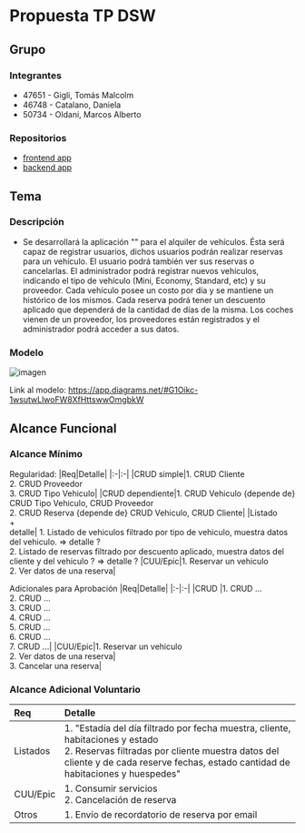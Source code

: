 # Propuesta TP DSW

## Grupo
### Integrantes
* 47651 - Gigli, Tomás Malcolm
* 46748 - Catalano, Daniela
* 50734 - Oldani, Marcos Alberto

### Repositorios
* [frontend app](...)
* [backend app](...)

## Tema
### Descripción
* Se desarrollará la aplicación "" para el alquiler de vehículos. Ésta será capaz de registrar usuarios, dichos usuarios podrán realizar reservas para un vehículo. El usuario podrá también ver sus reservas o cancelarlas. El administrador podrá registrar nuevos vehículos, indicando el tipo de vehículo (Mini, Economy, Standard, etc) y su proveedor. Cada vehículo posee un costo por día y se mantiene un histórico de los mismos. Cada reserva podrá tener un descuento aplicado que dependerá de la cantidad de días de la misma. Los coches vienen de un proveedor, los proveedores están registrados y el administrador podrá acceder a sus datos.

### Modelo
![imagen](https://github.com/tomiingm/tp/assets/139399407/62c33f27-fae1-4f89-807c-31d9af86937d)

Link al modelo: https://app.diagrams.net/#G1Oikc-1wsutwLlwoFW8XfHttswwOmgbkW

## Alcance Funcional 

### Alcance Mínimo


Regularidad:
|Req|Detalle|
|:-|:-|
|CRUD simple|1. CRUD Cliente<br>2. CRUD Proveedor<br>3. CRUD Tipo Vehiculo|
|CRUD dependiente|1. CRUD Vehiculo {depende de} CRUD Tipo Vehiculo, CRUD Proveedor<br>2. CRUD Reserva {depende de} CRUD Vehiculo, CRUD Cliente|
|Listado<br>+<br>detalle| 1. Listado de vehiculos filtrado por tipo de vehiculo, muestra datos del vehiculo. => detalle ?<br> 2. Listado de reservas filtrado por descuento aplicado, muestra datos del cliente y del vehiculo ? => detalle ?
|CUU/Epic|1. Reservar un vehiculo<br>2. Ver datos de una reserva|


Adicionales para Aprobación
|Req|Detalle|
|:-|:-|
|CRUD |1. CRUD ...<br>2. CRUD ...<br>3. CRUD ...<br>4. CRUD ...<br>5. CRUD ...<br>6. CRUD ...<br>7. CRUD ...|
|CUU/Epic|1. Reservar un vehiculo<br>2. Ver datos de una reserva|<br>3. Cancelar una reserva|


### Alcance Adicional Voluntario


|Req|Detalle|
|:-|:-|
|Listados |1. "Estadía del día filtrado por fecha muestra, cliente, habitaciones y estado <br>2. Reservas filtradas por cliente muestra datos del cliente y de cada reserve fechas, estado cantidad de habitaciones y huespedes"|
|CUU/Epic|1. Consumir servicios<br>2. Cancelación de reserva|
|Otros|1. Envío de recordatorio de reserva por email|

